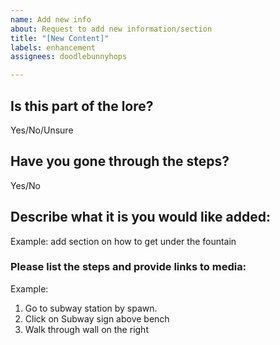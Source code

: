 ```yaml
---
name: Add new info
about: Request to add new information/section
title: "[New Content]"
labels: enhancement
assignees: doodlebunnyhops

---
```


## Is this part of the lore?
Yes/No/Unsure

## Have you gone through the steps?
Yes/No

## Describe what it is you would like added:
Example: add section on how to get under the fountain

### Please list the steps and provide links to media:
Example:
1. Go to subway station by spawn.
1. Click on Subway sign above bench
1. Walk through wall on the right
